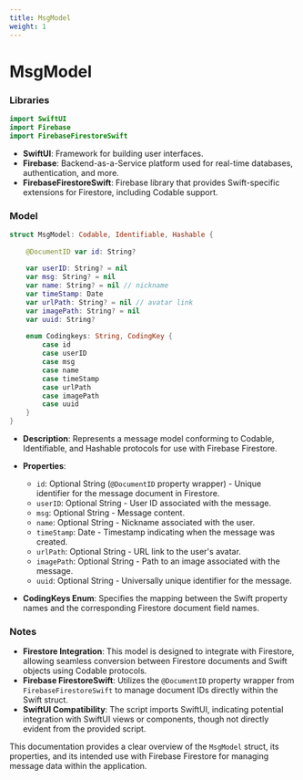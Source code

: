 ```yaml
---
title: MsgModel
weight: 1
---
```


# MsgModel

### Libraries
```swift
import SwiftUI
import Firebase
import FirebaseFirestoreSwift
```

- **SwiftUI**: Framework for building user interfaces.
- **Firebase**: Backend-as-a-Service platform used for real-time databases, authentication, and more.
- **FirebaseFirestoreSwift**: Firebase library that provides Swift-specific extensions for Firestore, including Codable support.


### Model
```swift
struct MsgModel: Codable, Identifiable, Hashable {
    
    @DocumentID var id: String?
    
    var userID: String? = nil
    var msg: String? = nil
    var name: String? = nil // nickname
    var timeStamp: Date
    var urlPath: String? = nil // avatar link
    var imagePath: String? = nil
    var uuid: String?
    
    enum Codingkeys: String, CodingKey {
        case id
        case userID
        case msg
        case name
        case timeStamp
        case urlPath
        case imagePath
        case uuid
    }
}
```

- **Description**: Represents a message model conforming to Codable, Identifiable, and Hashable protocols for use with Firebase Firestore.
  
- **Properties**:
  - `id`: Optional String (`@DocumentID` property wrapper) - Unique identifier for the message document in Firestore.
  - `userID`: Optional String - User ID associated with the message.
  - `msg`: Optional String - Message content.
  - `name`: Optional String - Nickname associated with the user.
  - `timeStamp`: Date - Timestamp indicating when the message was created.
  - `urlPath`: Optional String - URL link to the user's avatar.
  - `imagePath`: Optional String - Path to an image associated with the message.
  - `uuid`: Optional String - Universally unique identifier for the message.

- **CodingKeys Enum**: Specifies the mapping between the Swift property names and the corresponding Firestore document field names.

### Notes
- **Firestore Integration**: This model is designed to integrate with Firestore, allowing seamless conversion between Firestore documents and Swift objects using Codable protocols.
- **Firebase FirestoreSwift**: Utilizes the `@DocumentID` property wrapper from `FirebaseFirestoreSwift` to manage document IDs directly within the Swift struct.
- **SwiftUI Compatibility**: The script imports SwiftUI, indicating potential integration with SwiftUI views or components, though not directly evident from the provided script.

This documentation provides a clear overview of the `MsgModel` struct, its properties, and its intended use with Firebase Firestore for managing message data within the application.